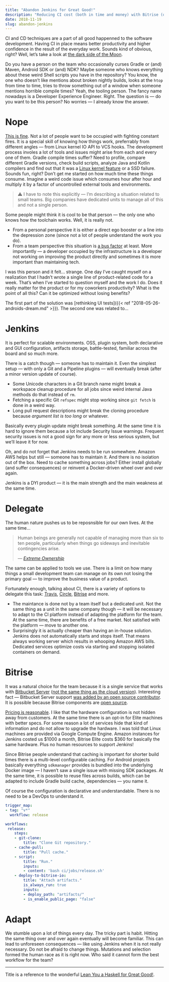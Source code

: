 ```yaml
---
title: "Abandon Jenkins for Great Good!"
description: "Reducing CI cost (both in time and money) with Bitrise (or anything)."
date: 2018-11-19
slug: abandon-jenkins
---
```


CI and CD techniques are a part of all good happenned to the software development.
Having CI in place means better productivity and higher confidence
in the result of the everyday work. Sounds kind of obvious, right?
Well, let’s take a look at
[the dark side of the Moon](https://en.wikipedia.org/wiki/The_Dark_Side_of_the_Moon).

Do you have a person on the team who occasionally curses Gradle or (and) Maven,
Android SDK or (and) NDK? Maybe someone who knows everything about
these weird Shell scripts you have in the repository? You know, the one
who doesn’t like mentions about broken nightly builds, looks at the `htop`
from time to time, tries to throw something out of a window when
someone mentions horrible compile times? Yeah, the tooling person. The fancy name nowadays
is a Developer Experience Engineer. Right. The question is — do you want to be
this person? No worries — I already know the answer.

# Nope

[This is fine](https://knowyourmeme.com/memes/this-is-fine).
Not a lot of people want to be occupied with fighting constant fires.
It is a special skill of knowing
how things work, preferrably from different angles — from Linux kernel IO API
to VCS hooks. The development process involes a lot of tools and issues
might arise from each and every one of them. Gradle compile times suffer?
Need to profile, compare different Gradle versions, check build scripts,
analyze Java and Kotlin compilers and find out that it was
a [Linux kernel feature](https://lkml.org/lkml/2018/11/19/37) or a SSD failure.
Sounds fun, right? Don’t get me started on how much time these things consume.
Imagine a weird code issue which consumes hour after hour and multiply
it by a factor of uncontrolled external tools and environments.

> :warning: I have to note this explicitly — I’m describing a situation related to small teams.
> Big companies have dedicated units to manage all of this and not a single person.

Some people might think it is cool to be that person — the only one who knows
how the toolchain works. Well, it is really not.

* From a personal perspective it is either a direct ego booster or
  a line into the depression zone (since not a lot of people understand
  the work you do).
* From a team perspective this situation is
  [a bus factor](https://en.wikipedia.org/wiki/Bus_factor) at least.
  More importantly — a developer occupied by the infrastructure
  is a developer not working on improving the product directly and
  sometimes it is more important than maintaining tech.

I was this person and it felt... strange. One day I’ve caught myself
on a realization that I hadn’t wrote a single line of product-related code
for a week. That’s when I’ve started to question myself and the work I do.
Does it really matter for the product or for my coworkers productivity?
What is the point of all this? Can it be optimized without losing benefits?

The first part of the solution was
[rethinking UI tests]({{< ref "2018-05-26-androids-dream.md" >}}).
The second one was related to...

# Jenkins

It is perfect for scalable environments. OSS,
plugin system, both declarative and GUI configuration, artifacts storage,
battle-tested, familiar across the board and so much more.

There is a catch though — someone has to maintain it. Even the simplest
setup — with only a Git and a Pipeline plugins — will eventually break
(after a minor version update of course).

* Some Unicode characters in a Git branch name might break a workspace cleanup
  procedure for all jobs since weird internal Java methods do that instead
  of `rm`.
* Fetching a specific Git `refspec` might stop working since `git fetch`
  is done in a weird way.
* Long pull request descriptions might break the cloning procedure because
  _argument list is too long_ or whatever.

Basically every plugin update might break something. At the same time
it is hard to ignore them because a lot include Security Issue warnings.
Frequent security issues is not a good sign for any more or less serious system,
but we’ll leave it for now.

Oh, and do not forget that Jenkins needs to be run somewhere.
Amazon AWS helps but still — someone has to maintain it.
And there is no isolation out of the box. Need to cache something across
jobs? Either install globally (and suffer consequences) or reinvent
a Docker-driven wheel over and over again.

Jenkins is a DYI product — it is the main strength and the main weakness
at the same time.

# Delegate

The human nature pushes us to be reposnsible for our own lives. At the same time...

> Human beings are generally not capable of managing more than six to ten people,
> particularly when things go sideways and inevitable contingencies arise.
>
> — _[Extreme Ownership](https://www.amazon.com/dp/B00VE4Y0Z2)_

The same can be applied to tools we use. There is a limit on how many
things a small development team can manage on its own not losing
the primary goal — to improve the business value of a product.

Fortunately enough, talking about CI, there is a variety of options to delegate
this task:
[Travis](https://travis-ci.org/),
[Circle](https://circleci.com/),
[Bitrise](https://www.bitrise.io/) and more.

* The maintance is done not by a team itself but a dedicated unit.
  Not the same thing as a unit in the same company though —
  it will be necessary to adapt to the CI platform instead of adapting
  the platform for the team. At the same time, there are benefits of a free
  market. Not satisfied with the platform — move to another one.
* Surprisingly it is actually cheaper than having an in-house solution.
  Jenkins does not automatically starts and stops itself. That means
  always working server which results in whooping Amazon AWS bills.
  Dedicated services optimize costs via starting and stopping isolated
  containers on demand.

# Bitrise

It was a natural choice for the team because it is a single service that works
with [Bitbucket Server](https://www.atlassian.com/software/bitbucket/server)
([not the same thing as the cloud version](https://confluence.atlassian.com/confeval/development-tools-evaluator-resources/bitbucket/bitbucket-cloud-vs-server)).
Interesting fact — Bitbucket Server support
[was added by an open source contributor](https://github.com/bitrise-io/bitrise-webhooks/pull/67).
It is possible because Bitrise components are [open source](https://github.com/bitrise-io).

[Pricing is reasonable](https://www.bitrise.io/pricing). I like that
the hardware configuration is not hidden away from customers.
At the same time there is an opt-in for Elite machines with better specs.
For some reason a lot of services hide that kind of information and do not
allow to upgrade the hardware. I was told that Linux machines are provided
via Google Compute Engine. Amazon instances for Jenkins costed us $1000
a month, Bitrise Elite costs $360 for basically the same hardware.
Plus no human resources to support Jenkins!

Since Bitrise people understand that caching is important for shorter
build times there is a multi-level configurable caching. For Android projects
basically everything `sdkmanager` provides is bundled into the underlying
Docker image — I haven’t saw a single issue with missing SDK packages.
At the same time, it is possible to reuse files across builds, which can
be adapted to include Gradle build cache, dependencies — you name it.

Of course the configuration is declarative and understandable.
There is no need to be a DevOps to understand it.

```yaml
trigger_map:
- tag: "v*"
  workflow: release

workflows:
 release:
    steps:
    - git-clone:
        title: "Clone Git repository."
    - cache-pull:
        title: "Pull cache."
    - script:
        title: "Run."
        inputs:
        - content: 'bash ci/jobs/release.sh'
    - deploy-to-bitrise-io:
        title: "Attach artifacts."
        is_always_run: true
        inputs:
        - deploy_path: "artifacts/"
        - is_enable_public_page: "false"
```

# Adapt

We stumble upon a lot of things every day. The tricky part is habit.
Hitting the same thing over and over again eventually will become familiar.
This can lead to unforeseen consequences — like using Jenkins when it is not
really necessary. Do not be afraid to change things. Mutations and selection
formed the human race as it is right now. Who said it cannot form
the best workflow for the team?

---

Title is a reference to the wonderful
[Lean You a Haskell for Great Good!](http://learnyouahaskell.com/).
